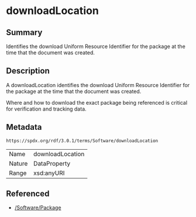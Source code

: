 <!-- Automatically generated by spec-parser v2.5.0 on 2024-08-10T18:46:28.607668+00:00 -->
<!-- SPDX-License-Identifier: Community-Spec-1.0 -->

# downloadLocation

## Summary

Identifies the download Uniform Resource Identifier for the package at the time
that the document was created.


## Description

A downloadLocation identifies the download Uniform Resource Identifier
for the package at the time that the document was created.

Where and how to download the exact package being referenced
is critical for verification and tracking data.


## Metadata

`https://spdx.org/rdf/3.0.1/terms/Software/downloadLocation`


| | |
|---|---|
| Name | downloadLocation |
| Nature | DataProperty |
| Range | xsd:anyURI |




## Referenced

- [/Software/Package](../../Software/Classes/Package.md)

